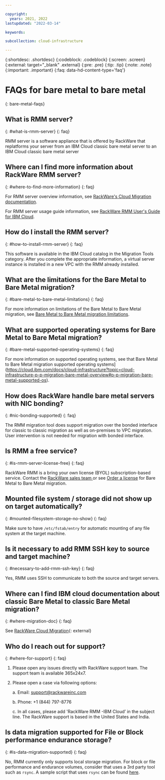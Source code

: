 ```yaml
---

copyright:
  years: 2021, 2022
lastupdated: "2022-03-14"

keywords: 

subcollection: cloud-infrastructure

---
```


{:shortdesc: .shortdesc}
{:codeblock: .codeblock}
{:screen: .screen}
{:external: target="_blank" .external}
{:pre: .pre}
{:tip: .tip}
{:note: .note}
{:important: .important}
{:faq: data-hd-content-type='faq'}

# FAQs for bare metal to bare metal 
{: bare-metal-faqs}


## What is RMM server?
{: #what-is-rmm-server}
{: faq}

RMM server is a software appliance that is offered by RackWare that replatforms your server from an IBM Cloud classic bare metal server to an IBM Cloud classic bare metal server

## Where can I find more information about RackWare RMM server?
{: #where-to-find-more-information}
{: faq}

For RMM server overview information, see [RackWare's Cloud Migration documentation](https://www.rackwareinc.com/cloud-migration).

For RMM server usage guide information, see [RackWare RMM User's Guide for IBM Cloud](https://www.rackwareinc.com/rackware-rmm-users-guide-for-ibm-cloud).

## How do I install the RMM server?
{: #how-to-install-rmm-server}
{: faq}

This software is available in the IBM Cloud catalog in the Migration Tools category. After you complete the appropriate information, a virtual server instance is installed in a new VPC with the RMM already installed.

## What are the limitations for the Bare Metal to Bare Metal migration?
{: #bare-metal-to-bare-metal-limitations}
{: faq}

For more information on limitations of the Bare Metal to Bare Metal migration, see [Bare Metal to Bare Metal migration limitations](https://cloud.ibm.com/docs/cloud-infrastructure?topic=cloud-infrastructure-p-p-migration-bare-metal-overview#p-p-migration-bare-metal-limitations).

## What are supported operating systems for Bare Metal to Bare Metal migration?
{: #bare-metal-supported-operating-systems}
{: faq}

For more information on supported operating systems, see that Bare Metal to Bare Metal migration supported operating systems](https://cloud.ibm.com/docs/cloud-infrastructure?topic=cloud-infrastructure-p-p-migration-bare-metal-overview#p-p-migration-bare-metal-supported-os).

## How does RackWare handle bare metal servers with NIC bonding?
{: #nic-bonding-supported}
{: faq}

The RMM migration tool does support migration over the bonded interface for classic to classic migration as well as on-premises to VPC migration. User intervention is not needed for migration with bonded interface.

## Is RMM a free service? 
{: #is-rmm-server-license-free}
{: faq}

RackWare RMM is a bring your own license (BYOL) subscription-based service. Contact the [RackWare sales team ](mailto:sales@rackwareinc.com)or see [Order a license](https://cloud.ibm.com/docs/cloud-infrastructure?topic=cloud-infrastructure-p-p-migration-bare-metal-overview#p-p-migration-bare-metal-ordering-license) for Bare Metal to Bare Metal migration.

## Mounted file system / storage did not show up on target automatically?
{: #mounted-filesystem-storage-no-show}
{: faq}

Make sure to have ``/etc/fstab/entry`` for automatic mounting of any file system at the target machine.

## Is it necessary to add RMM SSH key to source and target machine?
{: #necessary-to-add-rmm-ssh-key}
{: faq}

Yes, RMM uses SSH to communicate to both the source and target servers. 

## Where can I find IBM cloud documentation about classic Bare Metal to classic Bare Metal migration?
{: #where-migration-doc}
{: faq}

See [RackWare Cloud Migration](https://www.rackwareinc.com/rackware-rmm-users-guide-for-ibm-cloud){: external}


## Who do I reach out for support?
{: #where-for-support}
{: faq}

1. Please open any issues directly with RackWare support team. The support team is available 365x24x7.

2. Please open a case via following options:

    a. Email: support@rackwareinc.com
  
    b. Phone: +1 (844) 797-8776
  
    c. In all cases, please add 'RackWare RMM -IBM Cloud’ in the subject line. The RackWare support is based in the United States and India.

## Is data migration supported for File or Block performance endurance storage?
{: #is-data-migration-supported}
{: faq}

No, RMM currently only supports local storage migration. For block or file performance and endurance volumes, consider that uses a 3rd party tool such as ``rsync``. A sample script that uses ``rsync`` can be found [here](https://github.com/IBM-Cloud/vpc-migration-tools).









